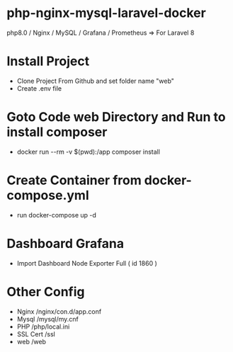 # php-nginx-mysql-laravel-docker
 php8.0 / Nginx / MySQL / Grafana / Prometheus => For Laravel 8 
# Install Project  
- Clone Project From Github and set folder name "web"
- Create .env file
# Goto Code web Directory and Run to install composer
- docker run --rm -v $(pwd):/app composer install
# Create Container from docker-compose.yml
- run docker-compose up -d
# Dashboard Grafana
- Import Dashboard Node Exporter Full ( id 1860 )
# Other Config
- Nginx /nginx/con.d/app.conf
- Mysql /mysql/my.cnf
- PHP /php/local.ini
- SSL Cert /ssl
- web /web

